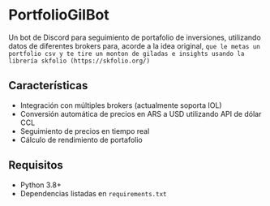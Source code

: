 # PortfolioGilBot

Un bot de Discord para seguimiento de portafolio de inversiones, utilizando datos de diferentes brokers para, acorde a la idea original, `que le metas un portfolio csv y te tire un monton de giladas e insights usando la librería skfolio (https://skfolio.org/)`

## Características

- Integración con múltiples brokers (actualmente soporta IOL)
- Conversión automática de precios en ARS a USD utilizando API de dólar CCL
- Seguimiento de precios en tiempo real
- Cálculo de rendimiento de portafolio

## Requisitos

- Python 3.8+
- Dependencias listadas en `requirements.txt`
